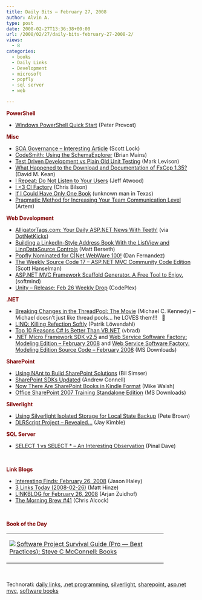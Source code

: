 ```yaml
---
title: Daily Bits – February 27, 2008
author: Alvin A.
type: post
date: 2008-02-27T13:36:38+00:00
url: /2008/02/27/daily-bits-february-27-2008-2/
views:
  - 8
categories:
  - books
  - Daily Links
  - Development
  - microsoft
  - popfly
  - sql server
  - web

---
```

**<font color="#800000">PowerShell</font>**

  * [Windows PowerShell Quick Start][1] (Peter Provost)

**<font color="#800000">Misc</font>**

  * [SOA Governance &#8211; Interesting Article][2] (Scott Lock)
  * [CodeSmith: Using the SchemaExplorer][3] (Brian Mains)
  * [Test Driven Development vs Plain Old Unit Testing][4] (Mark Levison)
  * [What Happened to the Download and Documentation of FxCop 1.35?][5] (David M. Kean)
  * [I Repeat: Do Not Listen to Your Users][6] (Jeff Atwood)
  * [I <3 CI Factory][7] (Chris Bilson)
  * [If I Could Have Only One Book][8] (unknown man in Texas)
  * [Pragmatic Method for Increasing Your Team Communication Level][9] (Artem)

**<font color="#800000">Web Development</font>**

  * [AlligatorTags.com: Your Daily ASP.NET News With Teeth!][10] (via [DotNetKicks][11])
  * [Building a LinkedIn-Style Address Book With the ListView and LinqDataSource Controls][12] (Matt Berseth)
  * [Popfly Nominated for C|Net WebWare 100!][13] (Dan Fernandez)
  * [The Weekly Source Code 17 &#8211; ASP.NET MVC Community Code Edition][14] (Scott Hanselman)
  * [ASP.NET MVC Framework Scaffold Generator. A Free Tool to Enjoy.][15] (softmind)
  * [Unity &#8211; Release: Feb 26 Weekly Drop][16] (CodePlex)

**<font color="#800000">.NET</font>**

  * [Breaking Changes in the ThreadPool: The Movie][17] (Michael C. Kennedy) &#8211; Michael doesn&#8217;t just like thread pools&#8230; he LOVES them!!!&nbsp;&nbsp; 🙂
  * [LINQ: Killing Refection Softly][18] (Patrik Löwendahl)
  * [Top 10 Reasons C# Is Better Than VB.NET][19] (vbrad)
  * [.NET Micro Framework SDK v2.5][20] and [Web Service Software Factory: Modeling Edition &#8211; February 2008][21] and [Web Service Software Factory: Modeling Edition Source Code &#8211; February 2008][22] (MS Downloads)

**<font color="#800000">SharePoint</font>**

  * [Using NAnt to Build SharePoint Solutions][23] (Bil Simser)
  * [SharePoint SDKs Updated][24] (Andrew Connell)
  * [Now There Are SharePoint Books in Kindle Format][25] (Mike Walsh)
  * [Office SharePoint 2007 Training Standalone Edition][26] (MS Downloads)

**<font color="#800000">Silverlight</font>**

  * [Using Silverlight Isolated Storage for Local State Backup][27] (Pete Brown)
  * [DLRScript Project &#8211; Revealed&#8230;][28] (Jay Kimble)

**<font color="#800000">SQL Server</font>**

  * [SELECT 1 vs SELECT * &#8211; An Interesting Observation][29] (Pinal Dave)

&nbsp;

**<font color="#800000">Link Blogs</font>**

  * [Interesting Finds: February 26, 2008][30] (Jason Haley)
  * [3 Links Today (2008-02-26)][31] (Matt Hinze)
  * [LINKBLOG for February 26, 2008][32] (Arjan Zuidhof)
  * [The Morning Brew #41][33] (Chris Alcock)

&nbsp;

**<font color="#800000">Book of the Day</font>**

<div class="wlWriterSmartContent" id="scid:7dc1bd33-94bd-46fd-a20b-0131235bcd47:62c136f0-e320-458e-8ff5-be3da7747aca" style="padding-right: 0px; display: inline; padding-left: 0px; float: none; padding-bottom: 0px; margin: 0px; padding-top: 0px">
  <table cellspacing="0" cellpadding="2" width="400" border="0" unselectable="on">
    <tr>
      <td valign="top" width="400">
        <p>
          <a title="Software Project Survival Guide (Pro -- Best Practices): Steve C McConnell: Books" href="http://www.amazon.com/exec/obidos/ASIN/1572316217/alvinashcraft-20"><img data-recalc-dims="1" decoding="async" src="https://i0.wp.com/images.amazon.com/images/P/1572316217.01.MZZZZZZZ.jpg?w=660" border="0" align="left" style="float:left" />Software Project Survival Guide (Pro &#8212; Best Practices): Steve C McConnell: Books</a>
        </p>
      </td>
    </tr>
  </table>
</div>

&nbsp;

<div class="wlWriterSmartContent" id="scid:C16BAC14-9A3D-4c50-9394-FBFEF7A93539:30113746-e79d-4e4c-a0c2-f4b910532c89" style="padding-right: 0px; display: inline; padding-left: 0px; padding-bottom: 0px; margin: 0px; padding-top: 0px">
  <!--dotnetkickit-->
</div>

<div class="wlWriterSmartContent" id="scid:d7bf807d-7bb0-458a-811f-90c51817d5c2:e925b898-baf6-42dd-a7e3-c71e188b6a0d" style="padding-right: 0px; display: inline; padding-left: 0px; padding-bottom: 0px; margin: 0px; padding-top: 0px">
  <p>
    <span class="TagSite">Technorati:</span> <a href="http://technorati.com/tag/daily+links" rel="tag" class="tag">daily links</a>, <a href="http://technorati.com/tag/.net+programming" rel="tag" class="tag">.net programming</a>, <a href="http://technorati.com/tag/silverlight" rel="tag" class="tag">silverlight</a>, <a href="http://technorati.com/tag/sharepoint" rel="tag" class="tag">sharepoint</a>, <a href="http://technorati.com/tag/asp.net+mvc" rel="tag" class="tag">asp.net mvc</a>, <a href="http://technorati.com/tag/software+books" rel="tag" class="tag">software books</a><br /><!-- StartInsertedTags: daily links, .net programming, silverlight, sharepoint, asp.net mvc, software books :EndInsertedTags -->
  </p>
</div>

 [1]: http://www.peterprovost.org/archive/2008/02/25/24154.aspx
 [2]: http://geekswithblogs.net/slock/archive/2008/02/26/119979.aspx
 [3]: http://aspalliance.com/1586_codesmith_using_the_schemaexplorer
 [4]: http://www.notesfromatooluser.com/2008/02/test-driven-dev.html
 [5]: http://blogs.msdn.com/fxcop/archive/2008/02/26/what-happened-to-the-download-and-documentation-of-fxcop-1-35.aspx
 [6]: http://www.codinghorror.com/blog/archives/001063.html
 [7]: http://factored-software.com/iimplement/2008/02/26/I+Lt3+CI+Factory.aspx
 [8]: http://www.grok-programming.com/2008/02/26/if-i-could-only-have-one-book/
 [9]: http://agilesoftwaredevelopment.com/agile2008-session
 [10]: http://www.alligatortags.com/
 [11]: http://www.dotnetkicks.com/aspnet/AlligatorTags_com_The_PopURLs_com_for_ASP_net
 [12]: http://mattberseth.com/blog/2008/02/building_a_linkedin_style_addr.html
 [13]: http://blogs.msdn.com/danielfe/archive/2008/02/26/popfly-nominated-for-c-net-webware-100.aspx
 [14]: http://www.hanselman.com/blog/TheWeeklySourceCode17ASPNETMVCCommunityCodeEdition.aspx
 [15]: http://weblogs.asp.net/paragkantharia/archive/2008/02/26/5862536.aspx
 [16]: http://www.codeplex.com/unity/Release/ProjectReleases.aspx?ReleaseId=11117
 [17]: http://www.michaelckennedy.net/blog/PermaLink,guid,040a74fe-6ea5-46fb-b3cb-049030ffd8c3.aspx
 [18]: http://www.lowendahl.net/showshout.aspx?id=188
 [19]: http://www.vbrad.com/article.aspx?id=63
 [20]: http://www.microsoft.com/downloads/details.aspx?familyid=eb0ef2a6-03e2-402c-89a4-a636bd0080c5&displaylang=en&tm
 [21]: http://www.microsoft.com/downloads/details.aspx?familyid=f7aa544d-ad73-4b65-88d5-63f751844540&displaylang=en&tm
 [22]: http://www.microsoft.com/downloads/details.aspx?familyid=6c200bac-9f33-46e3-a5a2-839fd7dc022f&displaylang=en&tm
 [23]: http://weblogs.asp.net/bsimser/archive/2008/02/26/using-nant-to-build-sharepoint-solutions.aspx
 [24]: http://andrewconnell.com/blog/archive/2008/02/26/SharePoint-SDKs-Updated.aspx
 [25]: http://mikewalsh.bilsimser.com/PermaLink,guid,495a88b1-1379-40d1-8cd8-675d8c7e8ea6.aspx
 [26]: http://www.microsoft.com/downloads/details.aspx?familyid=5b10f061-41d4-48ce-85cb-01d46772240d&displaylang=en&tm
 [27]: http://community.irritatedvowel.com/blogs/pete_browns_blog/archive/2008/02/26/Using-Silverlight-Isolated-Storage-for-Local-State-Backup.aspx
 [28]: http://www.theruntime.com/blogs/jaykimble/archive/2008/02/26/dlrscript-project-revealed.aspx
 [29]: http://blog.sqlauthority.com/2008/02/26/sql-server-select-1-vs-select-an-interesting-observation/
 [30]: http://jasonhaley.com/blog/archive/2008/02/26/141260.aspx
 [31]: http://mhinze.com/3-links-today-2008-02-26/
 [32]: http://arjansworld.blogspot.com/2008/02/linkblog-for-february-26-2008.html
 [33]: http://blog.cwa.me.uk/2008/02/27/the-morning-brew-41/